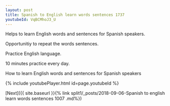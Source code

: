```yaml
---
layout: post
title: Spanish to English learn words sentences 1737 
youtubeId: VqBCMhoJ3_U
---
```

 
 
Helps to learn English words and sentences for Spanish speakers.

Opportunitiy to repeat the words sentences. 

Practice English language. 
 
10 minutes practice every day. 
 
How to learn English words and sentences for Spanish speakers 
 
{% include youtubePlayer.html id=page.youtubeId %}
 
 
[Next]({{ site.baseurl }}{% link  split1/_posts/2018-09-06-Spanish to english learn words sentences 1007 .md%})
 
